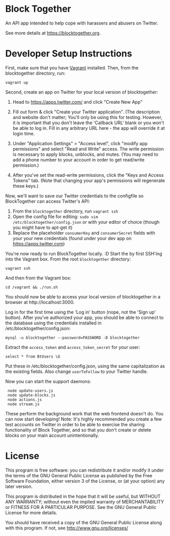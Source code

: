 # Block Together

An API app intended to help cope with harassers and abusers on Twitter.

See more details at https://blocktogether.org.

# Developer Setup Instructions

First, make sure that you have [Vagrant](https://www.vagrantup.com/) installed.
Then, from the blocktogether directory, run:

    vagrant up

Second, create an app on Twitter for your local version of blocktogether:

  1. Head to https://apps.twitter.com/ and click "Create New App"
  2. Fill out form & click "Create your Twitter application". (The description and
     website don't matter; You'll only be using this for testing. However, it is
     important that you don't leave the 'Callback URL' blank or you won't be able to
     log in. Fill in any arbitrary URL here - the app will override it at login time.

  3. Under "Application Settings" > "Access level", click "modify app permissions"
     and select "Read and Write" access. The write permission is necessary to apply
     blocks, unblocks, and mutes. (You may need to add a phone number to your
     account in order to get read/write permission.)

  4. After you've set the read-write permissions, click the "Keys and Access Tokens"
     tab. (Note that changing your app's permissions will regenerate these keys.)


Now, we'll want to save our Twitter credentials to the configfile so BlockTogether
can access Twitter's API:

  1. From the `blocktogether` directory, run `vagrant ssh`
  2. Open the config file for editing: `sudo vim /etc/blocktogether/config.json`
     or with your editor of choice (though you might have to apt-get it)
  3. Replace the placeholder `consumerKey` and `consumerSecret` fields with your
     your new credentials (found under your dev app on https://apps.twitter.com)

You're now ready to run BlockTogether locally. :D Start the by first SSH'ing
into the Vagrant box. From the root `blocktogether` directory:

    vagrant ssh

And then from the Vagrant box:

    cd /vagrant && ./run.sh

You should now be able to access your local version of blocktogether in a browser
at http://localhost:3000.

Log in for the first time using the 'Log in' button (nope, not the 'Sign up' button).
After you've authorized your app, you should be able to connect to the database
using the credentials installed in /etc/blocktogether/config.json:

    mysql -u blocktogether --password=PASSWORD -D blocktogether

Extract the `access_token` and `access_token_secret` for your user:

    select * from BtUsers \G

Put these in /etc/blocktogether/config.json, using the same capitalization as
the existing fields. Also change `userToFollow` to your Twitter handle.

Now you can start the support daemons:

     node update-users.js
     node update-blocks.js
     node actions.js
     node stream.js

These perform the background work that the web frontend doesn't do. You can now
start developing! Note: It's highly recommended you create a few test accounts
on Twitter in order to be able to exercise the sharing functionality of Block
Together, and so that you don't create or delete blocks on your main account
unintentionally.


# License

This program is free software: you can redistribute it and/or modify
it under the terms of the GNU General Public License as published by
the Free Software Foundation, either version 3 of the License, or
(at your option) any later version.

This program is distributed in the hope that it will be useful,
but WITHOUT ANY WARRANTY; without even the implied warranty of
MERCHANTABILITY or FITNESS FOR A PARTICULAR PURPOSE.  See the
GNU General Public License for more details.

You should have received a copy of the GNU General Public License
along with this program.  If not, see <http://www.gnu.org/licenses/>
